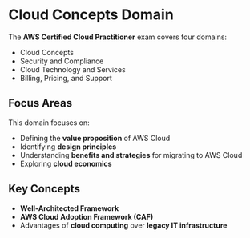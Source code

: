 # Cloud Concepts Domain

The **AWS Certified Cloud Practitioner** exam covers four domains:  
- Cloud Concepts  
- Security and Compliance  
- Cloud Technology and Services  
- Billing, Pricing, and Support  

## Focus Areas

This domain focuses on:  
- Defining the **value proposition** of AWS Cloud  
- Identifying **design principles**  
- Understanding **benefits and strategies** for migrating to AWS Cloud  
- Exploring **cloud economics**  

## Key Concepts

- **Well-Architected Framework**  
- **AWS Cloud Adoption Framework (CAF)**  
- Advantages of **cloud computing** over **legacy IT infrastructure**
